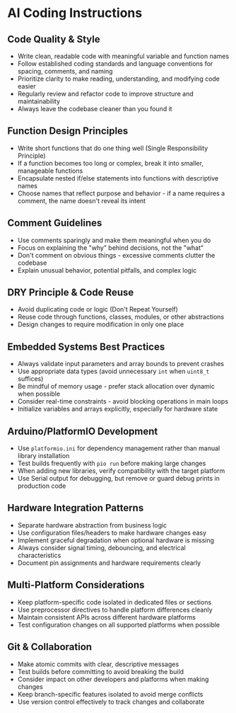 # AI Coding Instructions

## Code Quality & Style
- Write clean, readable code with meaningful variable and function names
- Follow established coding standards and language conventions for spacing, comments, and naming
- Prioritize clarity to make reading, understanding, and modifying code easier
- Regularly review and refactor code to improve structure and maintainability
- Always leave the codebase cleaner than you found it

## Function Design Principles
- Write short functions that do one thing well (Single Responsibility Principle)
- If a function becomes too long or complex, break it into smaller, manageable functions
- Encapsulate nested if/else statements into functions with descriptive names
- Choose names that reflect purpose and behavior - if a name requires a comment, the name doesn't reveal its intent

## Comment Guidelines
- Use comments sparingly and make them meaningful when you do
- Focus on explaining the "why" behind decisions, not the "what"
- Don't comment on obvious things - excessive comments clutter the codebase
- Explain unusual behavior, potential pitfalls, and complex logic

## DRY Principle & Code Reuse
- Avoid duplicating code or logic (Don't Repeat Yourself)
- Reuse code through functions, classes, modules, or other abstractions
- Design changes to require modification in only one place

## Embedded Systems Best Practices
- Always validate input parameters and array bounds to prevent crashes
- Use appropriate data types (avoid unnecessary `int` when `uint8_t` suffices)
- Be mindful of memory usage - prefer stack allocation over dynamic when possible
- Consider real-time constraints - avoid blocking operations in main loops
- Initialize variables and arrays explicitly, especially for hardware state

## Arduino/PlatformIO Development
- Use `platformio.ini` for dependency management rather than manual library installation
- Test builds frequently with `pio run` before making large changes
- When adding new libraries, verify compatibility with the target platform
- Use Serial output for debugging, but remove or guard debug prints in production code

## Hardware Integration Patterns
- Separate hardware abstraction from business logic
- Use configuration files/headers to make hardware changes easy
- Implement graceful degradation when optional hardware is missing
- Always consider signal timing, debouncing, and electrical characteristics
- Document pin assignments and hardware requirements clearly

## Multi-Platform Considerations
- Keep platform-specific code isolated in dedicated files or sections
- Use preprocessor directives to handle platform differences cleanly
- Maintain consistent APIs across different hardware platforms
- Test configuration changes on all supported platforms when possible

## Git & Collaboration
- Make atomic commits with clear, descriptive messages
- Test builds before committing to avoid breaking the build
- Consider impact on other developers and platforms when making changes
- Keep branch-specific features isolated to avoid merge conflicts
- Use version control effectively to track changes and collaborate
